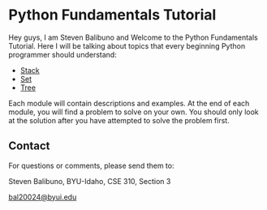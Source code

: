 # Python Fundamentals Tutorial

Hey guys, I am Steven Balibuno and Welcome to the Python Fundamentals Tutorial. Here I will be talking about topics that every beginning Python programmer should understand:

- [Stack](stack.md)
- [Set](SETS.md)
- [Tree](tree.md)

Each module will contain descriptions and examples.  At the end of each module, you will find a problem to solve on your own.  You should only look at the solution after you have attempted to solve the problem first.

## Contact

For questions or comments, please send them to:

Steven Balibuno, BYU-Idaho, CSE 310, Section 3

 bal20024@byui.edu
